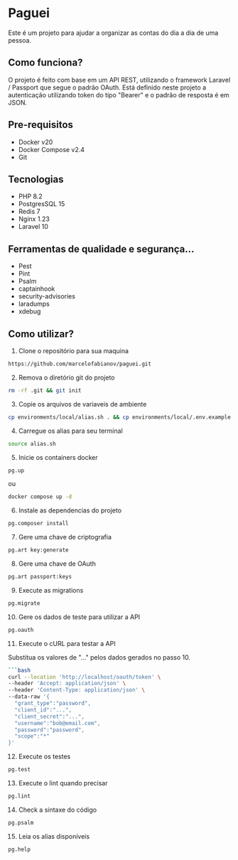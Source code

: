 # Paguei

Este é um projeto para ajudar a organizar as contas do dia a dia de uma pessoa.

## Como funciona?

 O projeto é feito com base em um API REST, utilizando o framework Laravel / Passport que segue o padrão OAuth.
 Está definido neste projeto a autenticação utilizando token do tipo "Bearer" e o padrão de resposta é em JSON.

## Pre-requisitos

- Docker v20
- Docker Compose v2.4
- Git

## Tecnologias

- PHP 8.2
- PostgresSQL 15
- Redis 7
- Nginx 1.23
- Laravel 10

## Ferramentas de qualidade e segurança...

- Pest
- Pint
- Psalm
- captainhook
- security-advisories
- laradumps
- xdebug

## Como utilizar?

1. Clone o repositório para sua maquina

```bash
https://github.com/marcelofabianov/paguei.git
```

2. Remova o diretório git do projeto

```bash
rm -rf .git && git init
```

3. Copie os arquivos de variaveis de ambiente

```bash
cp environments/local/alias.sh . && cp environments/local/.env.example .env && cp environments/local/.env.testing . && cp environments/local/docker-compose.yml .
```

4. Carregue os alias para seu terminal

```bash
source alias.sh
```

5. Inicie os containers docker

```bash
pg.up
```

ou

```bash
docker compose up -d
```

6. Instale as dependencias do projeto

```bash
pg.composer install
```

7. Gere uma chave de criptografia

```bash
pg.art key:generate
```

8. Gere uma chave de OAuth

```bash
pg.art passport:keys
```

9. Execute as migrations

```bash
pg.migrate
```

10. Gere os dados de teste para utilizar a API

```bash
pg.oauth
```

11. Execute o cURL para testar a API

Substitua os valores de "..." pelos dados gerados no passo 10.

```bash
```bash
curl --location 'http://localhost/oauth/token' \
--header 'Accept: application/json' \
--header 'Content-Type: application/json' \
--data-raw '{
  "grant_type":"password",
  "client_id":"...",
  "client_secret":"...",
  "username":"bob@email.com",
  "password":"password",
  "scope":"*"
}'
```

12. Execute os testes

```bash
pg.test
```

13. Execute o lint quando precisar

```bash
pg.lint
```

14. Check a sintaxe do código

```bash
pg.psalm
```

15. Leia os alias disponíveis

```bash
pg.help
```
